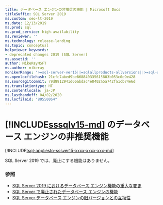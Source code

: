 ```yaml
---
title: データベース エンジンの非推奨の機能 | Microsoft Docs
titleSuffix: SQL Server 2019
ms.custom: seo-lt-2019
ms.date: 12/13/2019
ms.prod: sql
ms.prod_service: high-availability
ms.reviewer: ''
ms.technology: release-landing
ms.topic: conceptual
helpviewer_keywords:
- deprecated changes 2019 [SQL Server]
ms.assetid: ''
author: MikeRayMSFT
ms.author: mikeray
monikerRange: '>=sql-server-ver15||=sqlallproducts-allversions||>=sql-server-linux-ver15'
ms.openlocfilehash: 21cfc7abed9be868840335615803b053c0e9e428
ms.sourcegitcommit: 79d8912941d66abdac4e8402a5a742fa1cb74e6d
ms.translationtype: HT
ms.contentlocale: ja-JP
ms.lasthandoff: 04/02/2020
ms.locfileid: "80550064"
---
```

# <a name="deprecated-database-engine-features-in-sssqlv15-md"></a>[!INCLUDE[sssqlv15-md](../includes/sssqlv15-md.md)] のデータベース エンジンの非推奨機能

[!INCLUDE[tsql-appliesto-sssver15-xxxx-xxxx-xxx-md](../includes/tsql-appliesto-ssver15-xxxx-xxxx-xxx.md)]

SQL Server 2019 では、廃止にする機能はありません。

### <a name="see-also"></a>参照

- [SQL Server 2019 におけるデータベース エンジン機能の重大な変更](../database-engine/breaking-changes-to-database-engine-features-in-sql-server-version-15.md)
- [SQL Server で廃止されたデータベース エンジンの機能](../database-engine/discontinued-database-engine-functionality-in-sql-server.md)
- [SQL Server データベース エンジンの旧バージョンとの互換性](../database-engine/sql-server-database-engine-backward-compatibility.md)